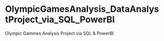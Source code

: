 # OlympicGamesAnalysis_DataAnalystProject_via_SQL_PowerBI
Olympic Gammes Analysis Project via SQL &amp; PowerBI
